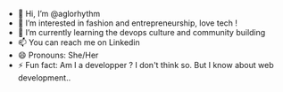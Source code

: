 - 👋 Hi, I’m @aglorhythm
- 👀 I’m interested in fashion and entrepreneurship, love tech !
- 🌱 I’m currently learning the devops culture and community building
- 📫 You can reach me on Linkedin
- 😄 Pronouns: She/Her
- ⚡ Fun fact: Am I a developper ? I don't think so. But I know about web development..

<!---
Well..
--->
